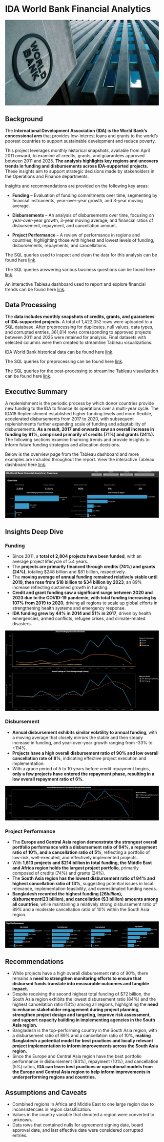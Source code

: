 # IDA World Bank Financial Analytics

![IDA_World_Bank_pic](https://github.com/stevenhiek/World-Bank-Financial-Analytics/blob/main/Project%20Pic/ida_world_bank.jpg)

## Background
The **International Development Association (IDA) is the World Bank’s concessional arm** that provides low-interest loans and grants to the world’s poorest countries to support sustainable development and reduce poverty.

This project leverages monthly historical snapshots, available from April 2011 onward, to examine all credits, grants, and guarantees approved between 2011 and 2025. **The analysis highlights key regions and uncovers trends in funding and disbursements across IDA-supported projects.** These insights aim to support strategic decisions made by stakeholders in the Operations and Finance departments.

Insights and recommendations are provided on the following key areas:

* **Funding** – Evaluation of funding commitments over time, segmenting by financial instruments, year-over-year growth, and 3-year moving average.

* **Disbursements** – An analysis of disbursements over time, focusing on year-over-year growth, 3-year moving average, and financial ratios of disbursement, repayment, and cancellation amount.

* **Project Performance** – A review of performance in regions and countries, highlighting those with highest and lowest levels of funding, disbursements, repayments, and cancellations.

The SQL queries used to inspect and clean the data for this analysis can be found here [link]( https://github.com/stevenhiek/World-Bank-Financial-Analytics/tree/main/Preprocessing).

The SQL queries answering various business questions can be found here [link]( https://github.com/stevenhiek/World-Bank-Financial-Analytics/tree/main/Analysis).

An interactive Tableau dashboard used to report and explore financial trends can be found here [link](https://public.tableau.com/app/profile/steven.hiek/viz/IDAWorldBankFinancialAnalytics/IDAWorldBankFinancialAnalytics#1).

## Data Processing
The **data includes monthly snapshots of credits, grants, and guarantees of IDA-supported projects.** A total of 1,422,052 rows were uploaded to a SQL database. After preprocessing for duplicates, null values, data types, and corrupted entries, 361,814 rows corresponding to approved projects between 2011 and 2025 were retained for analysis. Final datasets with selected columns were then created to streamline Tableau visualizations.

IDA World Bank historical data can be found here [link]( https://financesone.worldbank.org/ida-statement-of-credits-grants-and-guarantees-historical-data/DS00976).

The SQL queries for preprocessing can be found here [link]( https://github.com/stevenhiek/World-Bank-Financial-Analytics/tree/main/Preprocessing).

The SQL queries for the post-processing to streamline Tableau visualization can be found here [link]( https://github.com/stevenhiek/World-Bank-Financial-Analytics/tree/main/Post-processing).

## Executive Summary
A replenishment is the periodic process by which donor countries provide new funding to the IDA to finance its operations over a multi-year cycle. The IDA18 Replenishment established higher funding levels and more flexible, accelerated disbursements from 2017 to 2020, with subsequent replenishments further expanding scale of funding and adaptability of disbursements. **As a result, 2017 and onwards saw an overall increase in funding by 81%, comprised primarily of credits (71%) and grants (24%).** The following sections examine financing trends and provide insights to inform future funding strategies and allocation decisions.

Below is the overview page from the Tableau dashboard and more examples are included throughout the report. View the interactive Tableau dashboard here [link]( https://public.tableau.com/app/profile/steven.hiek/viz/IDAWorldBankFinancialAnalytics/IDAWorldBankFinancialAnalytics#1).

![IDA_world_bank_tableau_overview](https://github.com/stevenhiek/World-Bank-Financial-Analytics/blob/main/Charts%20%26%20Graphs/world_bank_financial_analytics_overview.png)

## Insights Deep Dive
### Funding
* Since 2011, a **total of 2,804 projects have been funded**, with an average project lifecycle of 5.4 years.
* The **projects are primarily financed through credits (74%) and grants (24%)**, totaling $248 billion and $81 billion, respectively.
* The **moving average of annual funding remained relatively stable until 2019, then rose from $18 billion to $34 billion by 2023**, an 89% increase reflecting sustained growth in funding. 
* **Credit and grant funding saw a significant surge between 2020 and 2023 due to the COVID-19 pandemic, with total funding increasing by 107% from 2019 to 2020**, driving all regions to scale up global efforts in strengthening health systems and emergency response.
* **IDA funding grew by 44% in 2014 and 51% in 2017**, driven by health emergencies, armed conflicts, refugee crises, and climate-related disasters.

![IDA_world_bank_tableau_funding](https://github.com/stevenhiek/World-Bank-Financial-Analytics/blob/main/Charts%20%26%20Graphs/world_bank_financial_analytics_funding.png)

### Disbursement
* **Annual disbursement exhibits similar volatility to annual funding**, with a moving average that closely mirrors the stable and then steady increase in funding, and year-over-year growth ranging from -33% to +114%. 
* **Projects have a high overall disbursement ratio of 90% and low overall cancellation rate of 8%**, indicating effective project execution and implementation. 
* With a grace period of 5 to 10 years before credit repayment begins, **only a few projects have entered the repayment phase, resulting in a low overall repayment ratio of 6%.**

![IDA_world_bank_tableau_disbursement](https://github.com/stevenhiek/World-Bank-Financial-Analytics/blob/main/Charts%20%26%20Graphs/world_bank_financial_analytics_disbursement.png)

### Project Performance
* The **Europe and Central Asia region demonstrate the strongest overall portfolio performance with a disbursement ratio of 94%, a repayment ratio of 10%, and a cancellation ratio of 5%**, reflecting a portfolio of low-risk, well-executed, and effectively implemented projects.
* With **1,613 projects and $214 billion in total funding, the Middle East and Africa region holds the largest project portfolio**, primarily composed of credits (74%) and grants (24%).
* The **South Asia region has the lowest disbursement ratio of 84% and highest cancellation ratio of 13%**, suggesting potential issues in local relevance, implementation feasibility, and overestimated funding needs.  
* **Bangladesh recorded the highest funding ($26 billion), disbursement ($23 billion), and cancellation ($3 billion) amounts among all countries**, while maintaining a relatively strong disbursement ratio of 89% and a moderate cancellation ratio of 10% within the South Asia region.

![IDA_world_bank_tableau_top_performance](https://github.com/stevenhiek/World-Bank-Financial-Analytics/blob/main/Charts%20%26%20Graphs/world_bank_financial_analytics_top_performance.png)

## Recommendations
* While projects have a high overall disbursement ratio of 90%, there remains a **need to strengthen monitoring efforts to ensure that disbursed funds translate into measurable outcomes and tangible impact.**
* Despite receiving the second highest total funding of $72 billion, the South Asia region exhibits the lowest disbursement ratio (84%) and the highest cancellation ratio (13%) among all regions, highlighting the **need to enhance stakeholder engagement during project planning, strengthen project design and targeting, improve risk assessment, and support capacity building in implementing agencies in the South Asia region.**
* Bangladesh is the top-performing country in the South Asia region, with a disbursement ratio of 89% and a cancellation ratio of 10%, **making Bangladesh a potential model for best practices and locally relevant project implementation to inform improvements across the South Asia region.**
* Since the Europe and Central Asia region have the best portfolio performance in disbursement (94%), repayment (10%), and cancellation (5%) ratios, **IDA can learn best practices or operational models from the Europe and Central Asia region to help inform improvements in underperforming regions and countries.** 

## Assumptions and Caveats
* Combined regions in Africa and Middle East to one large region due to inconsistencies in region classification.
* Values in the country variable that denoted a region were converted to unknown.
* Data rows that contained nulls for agreement signing date, board approval date, and last effective date were considered corrupted entries.





